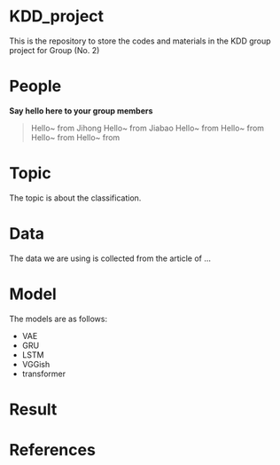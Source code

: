 # KDD_project
This is the repository to store the codes and materials in the KDD group project for Group (No. 2)


# People

**Say hello here to your group members**


> Hello~ from Jihong
> Hello~ from Jiabao
> Hello~ from
> Hello~ from
> Hello~ from
> Hello~ from


# Topic

The topic is about the classification.

# Data

The data we are using is collected from the article of ...

# Model

The models are as follows:

- VAE
- GRU
- LSTM
- VGGish
- transformer


# Result

# References
